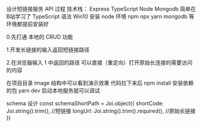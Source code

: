 设计短链接服务 API 过程
技术栈： Express TypeScript Node Mongodb
简单在B站学习了 TypeScript 语法
Win10 安装 node 环境 npm npx yarn mongodb 等环境都提前安装好

0.先打通 本地的 CRUD 功能

1.开发长链接的输入返回短链接路径

2.在浏览器输入 1 中返回的路径 可以直接（重定向）打开原始长连接的需要访问的内容

在项目目录 image 结构中可以看到演示效果
代码拉下来后 npm install 安装依赖的包
yarn dev 启动本地服务就可以调试

schema 设计
const schemaShortPath = Joi.object({
shortCode: Joi.string().trim(), //短链接
longUrl: Joi.string().trim().required(), //原始长链接
})



